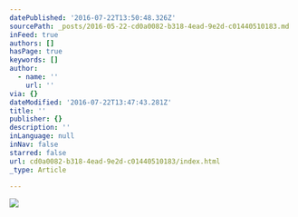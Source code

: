 ```yaml
---
datePublished: '2016-07-22T13:50:48.326Z'
sourcePath: _posts/2016-05-22-cd0a0082-b318-4ead-9e2d-c01440510183.md
inFeed: true
authors: []
hasPage: true
keywords: []
author:
  - name: ''
    url: ''
via: {}
dateModified: '2016-07-22T13:47:43.281Z'
title: ''
publisher: {}
description: ''
inLanguage: null
inNav: false
starred: false
url: cd0a0082-b318-4ead-9e2d-c01440510183/index.html
_type: Article

---
```

![](https://s3-us-west-2.amazonaws.com/the-grid-img/p/e8871c7ef8c3eb2cc0a577fa02f1d44da3a970e2.jpg)